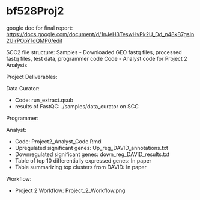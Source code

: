 # bf528Proj2

google doc for final report: https://docs.google.com/document/d/1nJeH3TeswHvPk2U_Dd_n48kB7gsIn2UirPOpY1dQMP0/edit

SCC2 file structure:
Samples - Downloaded GEO fastq files, processed fastq files, test data, programmer code
Code - Analyst code for Project 2 Analysis

Project Deliverables:

Data Curator:
- Code: run_extract.qsub
- results of FastQC: ./samples/data_curator on SCC

Programmer:

Analyst:
- Code: Project2_Analyst_Code.Rmd
- Upregulated significant genes: Up_reg_DAVID_annotations.txt
- Downregulated significant genes: down_reg_DAVID_results.txt
- Table of top 10 differentially expressed genes: In paper
- Table summarizing top clusters from DAVID: In paper


Workflow:
- Project 2 Workflow: Project_2_Workflow.png

